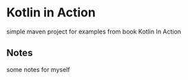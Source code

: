 # Kotlin in Action
simple maven project for examples from book Kotlin In Action

## Notes

some notes for myself

